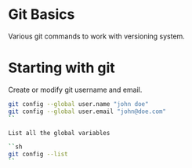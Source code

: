 # Git Basics

Various git commands to work with versioning system.

# Starting with git

Create or modify git username and email.

```sh
git config --global user.name "john doe"
git config --global user.email "john@doe.com"
``

List all the global variables

``sh
git config --list
``

